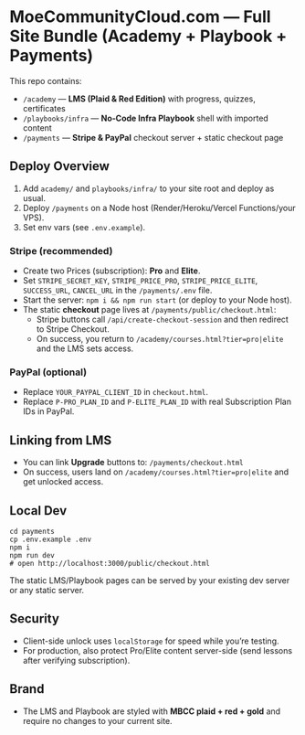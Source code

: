 # MoeCommunityCloud.com — Full Site Bundle (Academy + Playbook + Payments)

This repo contains:
- `/academy` — **LMS (Plaid & Red Edition)** with progress, quizzes, certificates
- `/playbooks/infra` — **No‑Code Infra Playbook** shell with imported content
- `/payments` — **Stripe & PayPal** checkout server + static checkout page

## Deploy Overview
1) Add `academy/` and `playbooks/infra/` to your site root and deploy as usual.
2) Deploy `/payments` on a Node host (Render/Heroku/Vercel Functions/your VPS).
3) Set env vars (see `.env.example`).

### Stripe (recommended)
- Create two Prices (subscription): **Pro** and **Elite**.
- Set `STRIPE_SECRET_KEY`, `STRIPE_PRICE_PRO`, `STRIPE_PRICE_ELITE`, `SUCCESS_URL`, `CANCEL_URL` in the `/payments/.env` file.
- Start the server: `npm i && npm run start` (or deploy to your Node host).
- The static **checkout** page lives at `/payments/public/checkout.html`:
  - Stripe buttons call `/api/create-checkout-session` and then redirect to Stripe Checkout.
  - On success, you return to `/academy/courses.html?tier=pro|elite` and the LMS sets access.

### PayPal (optional)
- Replace `YOUR_PAYPAL_CLIENT_ID` in `checkout.html`.
- Replace `P-PRO_PLAN_ID` and `P-ELITE_PLAN_ID` with real Subscription Plan IDs in PayPal.

## Linking from LMS
- You can link **Upgrade** buttons to: `/payments/checkout.html`
- On success, users land on `/academy/courses.html?tier=pro|elite` and get unlocked access.

## Local Dev
```
cd payments
cp .env.example .env
npm i
npm run dev
# open http://localhost:3000/public/checkout.html
```
The static LMS/Playbook pages can be served by your existing dev server or any static server.

## Security
- Client-side unlock uses `localStorage` for speed while you’re testing.
- For production, also protect Pro/Elite content server-side (send lessons after verifying subscription).

## Brand
- The LMS and Playbook are styled with **MBCC plaid + red + gold** and require no changes to your current site.
